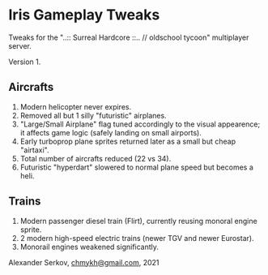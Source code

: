 Iris Gameplay Tweaks
====================

Tweaks for the "..:: Surreal Hardcore ::.. // oldschool tycoon" multiplayer server.

Version 1.

Aircrafts
---------

1. Modern helicopter never expires.
2. Removed all but 1 silly "futuristic" airplanes.
3. "Large/Small Airplane" flag tuned accordingly to the visual appearence; it affects game logic (safely landing on small airports).
4. Early turboprop plane sprites returned later as a small but cheap "airtaxi".
5. Total number of aircrafts reduced (22 vs 34).
6. Futuristic "hyperdart" slowered to normal plane speed but becomes a heli.

Trains
------

1. Modern passenger diesel train (Flirt), currently reusing monoral engine sprite.
2. 2 modern high-speed electric trains (newer TGV and newer Eurostar).
3. Monorail engines weakened significantly.

Alexander Serkov, chmykh@gmail.com, 2021
